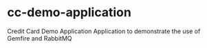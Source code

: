 # cc-demo-application
Credit Card Demo Application
Application to demonstrate the use of Gemfire and RabbitMQ
